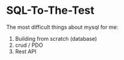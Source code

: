 # SQL-To-The-Test

The most difficult things about mysql for me:

1. Building from scratch (database)
2. crud / PDO
3. Rest API
